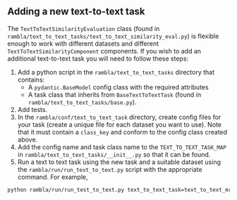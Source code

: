 ## Adding a new text-to-text task

The `TextToTextSimilarityEvaluation` class (found in `rambla/text_to_text_tasks/text_to_text_similarity_eval.py`) is flexible enough to work with different datasets and different `TextToTextSimilarityComponent` components. If you wish to add an additional text-to-text task you will need to follow these steps:
1. Add a python script in the `rambla/text_to_text_tasks` directory that contains:
    - A `pydantic.BaseModel` config class with the required attributes
    - A task class that inherits from `BaseTextToTextTask` (found in `rambla/text_to_text_tasks/base.py`).
2. Add tests.
3. In the `rambla/conf/text_to_text_task` directory, create config files for your task (create a unique file for each dataset you want to use). Note that it must contain a `class_key` and conform to the config class created above.
4. Add the config name and task class name to the `TEXT_TO_TEXT_TASK_MAP` in `rambla/text_to_text_tasks/__init__.py` so that it can be found.
3. Run a text to text task using the new task and a suitable dataset using the `rambla/run/run_text_to_text.py` script with the appropriate command. For example, 

```bash
python rambla/run/run_test_to_text.py text_to_text_task=text_to_text_mrpc text_to_text_component=llm_component
```